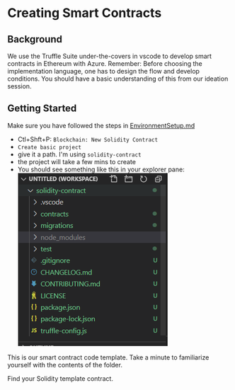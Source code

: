 # Creating Smart Contracts

## Background

We use the Truffle Suite under-the-covers in vscode to develop smart contracts in Ethereum with Azure. Remember: Before choosing the implementation language, one has to design the flow and develop conditions. You should have a basic understanding of this from our ideation session.  

## Getting Started

Make sure you have followed the steps in [EnvironmentSetup.md](EnvironmentSetup.md)

* Ctl+Shft+P:  `Blockchain: New Solidity Contract`
* `Create basic project`
* give it a path.  I'm using `solidity-contract`
* the project will take a few mins to create
* You should see something like this in your explorer pane:
![](./img/sc.png)

This is our smart contract code template.  Take a minute to familiarize yourself with the contents of the folder.  

Find your Solidity template contract.  